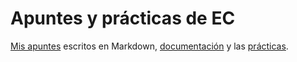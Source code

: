 # Apuntes y prácticas de EC

[Mis apuntes](./apuntes/apuntes.md) escritos en Markdown,
[documentación](./apuntesProfesor) y las [prácticas](./laboratorio).
